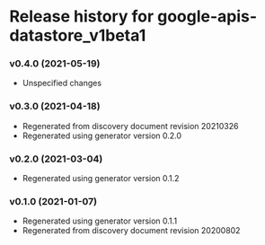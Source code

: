 # Release history for google-apis-datastore_v1beta1

### v0.4.0 (2021-05-19)

* Unspecified changes

### v0.3.0 (2021-04-18)

* Regenerated from discovery document revision 20210326
* Regenerated using generator version 0.2.0

### v0.2.0 (2021-03-04)

* Regenerated using generator version 0.1.2

### v0.1.0 (2021-01-07)

* Regenerated using generator version 0.1.1
* Regenerated from discovery document revision 20200802


